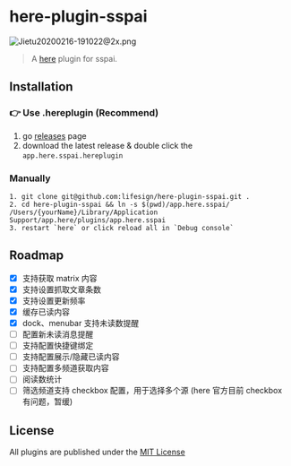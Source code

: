 # here-plugin-sspai

![Jietu20200216-191022@2x.png](https://i.loli.net/2020/02/16/svhqUfegDZF5acb.png)

> A [here](https://here.app/) plugin for sspai.

## Installation

### 👉 Use .hereplugin (Recommend)
1. go [releases](https://github.com/lifesign/here-plugin-sspai/releases) page
2. download the latest release & double click the `app.here.sspai.hereplugin`

### Manually
```
1. git clone git@github.com:lifesign/here-plugin-sspai.git .
2. cd here-plugin-sspai && ln -s $(pwd)/app.here.sspai/ /Users/{yourName}/Library/Application Support/app.here/plugins/app.here.sspai
3. restart `here` or click reload all in `Debug console`
```

## Roadmap
- [x] 支持获取 matrix 内容
- [x] 支持设置抓取文章条数
- [x] 支持设置更新频率
- [x] 缓存已读内容
- [x] dock、menubar 支持未读数提醒
- [ ] 配置新未读消息提醒
- [ ] 支持配置快捷键绑定
- [ ] 支持配置展示/隐藏已读内容
- [ ] 支持配置多频道获取内容
- [ ] 阅读数统计
- [ ] 筛选频道支持 checkbox 配置，用于选择多个源 (here 官方目前 checkbox 有问题，暂缓)

## License
All plugins are published under the [MIT License](https://opensource.org/licenses/mit-license.php)

